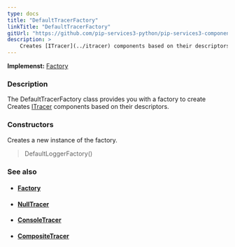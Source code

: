 ```yaml
---
type: docs
title: "DefaultTracerFactory"
linkTitle: "DefaultTracerFactory"
gitUrl: "https://github.com/pip-services3-python/pip-services3-components-python"
description: >
    Creates [ITracer](../itracer) components based on their descriptors.
---
```


**Implemenst:** [Factory](../../build/factory)

### Description

The DefaultTracerFactory class provides you with a factory to create Creates [ITracer](../itracer) components based on their descriptors.

### Constructors
Creates a new instance of the factory.

> DefaultLoggerFactory()


### See also
- #### [Factory](../../build/factory)
- #### [NullTracer](../null_tracer)
- #### [ConsoleTracer](../console_tracer)
- #### [CompositeTracer](../composite_tracer)
